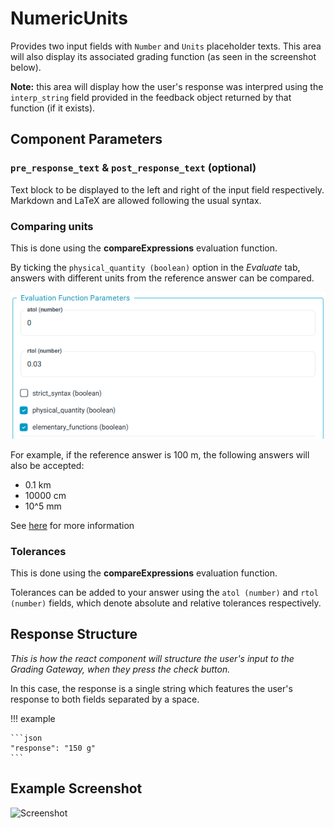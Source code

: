 # NumericUnits

Provides two input fields with `Number` and `Units` placeholder texts. This area will also display its associated grading function (as seen in the screenshot below). 

**Note:** this area will display how the user's response was interpred using the `interp_string` field provided in the feedback object returned by that function (if it exists).

## Component Parameters 
### `pre_response_text` & `post_response_text` (optional)
Text block to be displayed to the left and right of the input field respectively. Markdown and LaTeX are allowed following the usual syntax.

### Comparing units
This is done using the **compareExpressions** evaluation function.

By ticking the `physical_quantity (boolean)` option in the *Evaluate* tab, answers with different units from the reference answer can be compared.

![physical quantity ticked](screenshots/physical_quantity.png)

For example, if the reference answer is 100 m, the following answers will also be accepted:

*   0.1 km
*   10000 cm
*   10^5 mm

See [here](https://lambda-feedback.github.io/user-documentation/user_eval_function_docs/compareExpressions/#4-checking-the-value-of-an-expression-or-a-physical-quantity) for more information
### Tolerances
This is done using the **compareExpressions** evaluation function.

Tolerances can be added to your answer using the `atol (number)` and `rtol (number)` fields, which denote absolute and relative tolerances respectively.

## Response Structure
*This is how the react component will structure the user's input to the Grading Gateway, when they press the check button.* 

In this case, the response is a single string which features the user's response to both fields separated by a space.

!!! example 

    ```json 
    "response": "150 g"
    ```

## Example Screenshot 
![Screenshot](screenshots/NumericUnits.jpg)
